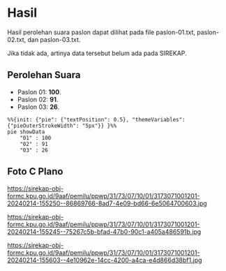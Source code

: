 # Hasil

Hasil perolehan suara paslon dapat dilihat pada file paslon-01.txt, paslon-02.txt, dan paslon-03.txt.

Jika tidak ada, artinya data tersebut belum ada pada SIREKAP.

## Perolehan Suara

 * Paslon 01: **100**.
 * Paslon 02: **91**.
 * Paslon 03: **26**.

```mermaid
%%{init: {"pie": {"textPosition": 0.5}, "themeVariables": {"pieOuterStrokeWidth": "5px"}} }%%
pie showData
    "01" : 100
    "02" : 91
    "03" : 26
```
## Foto C Plano

https://sirekap-obj-formc.kpu.go.id/9aaf/pemilu/ppwp/31/73/07/10/01/3173071001201-20240214-155250--86869766-8ad7-4e09-bd66-6e5064700603.jpg

https://sirekap-obj-formc.kpu.go.id/9aaf/pemilu/ppwp/31/73/07/10/01/3173071001201-20240214-155245--75267c5b-bfad-47b0-90c1-a405a486591b.jpg

https://sirekap-obj-formc.kpu.go.id/9aaf/pemilu/ppwp/31/73/07/10/01/3173071001201-20240214-155603--4e10962e-14cc-4200-a4ca-e4d866d38bf1.jpg
